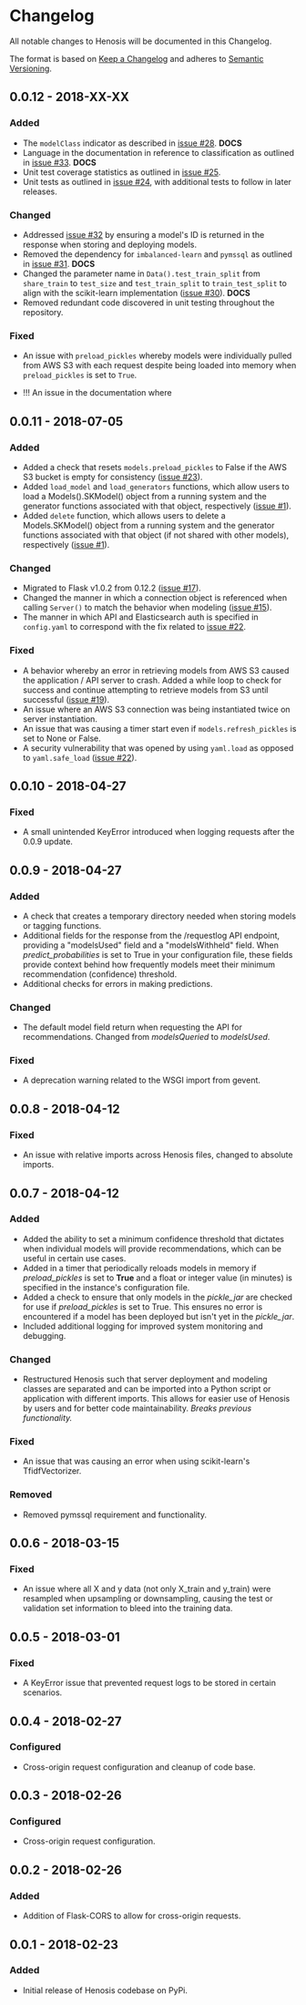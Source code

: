 # Changelog
All notable changes to Henosis will be documented in this Changelog.

The format is based on [Keep a Changelog](http://keepachangelog.com/en/1.0.0/)
and adheres to [Semantic Versioning](http://semver.org/spec/v2.0.0.html).

## 0.0.12 - 2018-XX-XX
### Added
- The `modelClass` indicator as described in [issue #28](https://github.com/vc1492a/henosis/issues/28). **DOCS**
- Language in the documentation in reference to classification
as outlined in [issue #33](https://github.com/vc1492a/henosis/issues/33). **DOCS**
- Unit test coverage statistics as outlined in [issue #25](https://github.com/vc1492a/henosis/issues/25).
- Unit tests as outlined in [issue #24](https://github.com/vc1492a/henosis/issues/24),
with additional tests to follow in later releases.

### Changed
- Addressed [issue #32](https://github.com/vc1492a/henosis/issues/32) by ensuring a model's ID is returned in the
response when storing and deploying models.
- Removed the dependency for `imbalanced-learn` and `pymssql` as
outlined in [issue #31](https://github.com/vc1492a/henosis/issues/31). **DOCS**
- Changed the parameter name in `Data().test_train_split` from `share_train` to
`test_size` and `test_train_split` to `train_test_split` to align with the
scikit-learn implementation
([issue #30](https://github.com/vc1492a/henosis/issues/30)). **DOCS**
- Removed redundant code discovered in unit testing throughout the repository.

### Fixed
- An issue with `preload_pickles` whereby models were individually pulled
from AWS S3 with each request despite being loaded into memory when
`preload_pickles` is set to `True`.


- !!! An issue in the documentation where

## 0.0.11 - 2018-07-05
### Added
- Added a check that resets `models.preload_pickles` to False if the AWS S3 bucket is empty for consistency ([issue #23](https://github.com/vc1492a/henosis/issues/23)).
- Added `load_model` and `load_generators` functions, which allow users to
load a Models().SKModel() object from a running system and the generator functions
associated with that object, respectively ([issue #1](https://github.com/vc1492a/henosis/issues/1)).
- Added `delete` function, which allows users to delete a Models.SKModel()
object from a running system and the generator functions
associated with that object (if not shared with other models),
respectively ([issue #1](https://github.com/vc1492a/henosis/issues/1)).

### Changed
- Migrated to Flask v1.0.2 from 0.12.2 ([issue #17](https://github.com/vc1492a/henosis/issues/17)).
- Changed the manner in which a connection object is referenced when calling
`Server()` to match the behavior when modeling ([issue #15](https://github.com/vc1492a/henosis/issues/15)).
- The manner in which API and Elasticsearch auth is specified in `config.yaml` to
correspond with the fix related to [issue #22](https://github.com/vc1492a/henosis/issues/22).

### Fixed
- A behavior whereby an error in retrieving models from AWS S3 caused the application / API
server to crash. Added a while loop to check for success and continue attempting to
retrieve models from S3 until successful ([issue #19](https://github.com/vc1492a/henosis/issues/19)).
- An issue where an AWS S3 connection was being instantiated twice on server instantiation.
- An issue that was causing a timer start even if `models.refresh_pickles` is set to None or False.
- A security vulnerability that was opened by using `yaml.load` as opposed to `yaml.safe_load` ([issue #22](https://github.com/vc1492a/henosis/issues/22)).

## 0.0.10 - 2018-04-27
### Fixed
- A small unintended KeyError introduced when logging requests after the 0.0.9 update.

## 0.0.9 - 2018-04-27
### Added
- A check that creates a temporary directory needed when storing models or
tagging functions.
- Additional fields for the response from the /requestlog API endpoint,
providing a "modelsUsed" field and a "modelsWithheld" field. When *predict_probabilities*
is set to True in your configuration file, these fields provide context behind how
frequently models meet their minimum recommendation (confidence) threshold.
- Additional checks for errors in making predictions.

### Changed
- The default model field return when requesting the API for recommendations. Changed
from *modelsQueried* to *modelsUsed*.

### Fixed
- A deprecation warning related to the WSGI import from gevent.

## 0.0.8 - 2018-04-12
### Fixed
- An issue with relative imports across Henosis files, changed to absolute imports.

## 0.0.7 - 2018-04-12
### Added
- Added the ability to set a minimum confidence threshold that dictates when
individual models will provide recommendations, which can be useful in certain
use cases.
- Added in a timer that periodically reloads models in memory if *preload_pickles* is
set to **True** and a float or integer value (in minutes) is specified in the
instance's configuration file.
- Added a check to ensure that only models in the *pickle_jar* are checked for use
if *preload_pickles* is set to True. This ensures no error is encountered if a model
has been deployed but isn't yet in the *pickle_jar*.
- Included additional logging for improved system monitoring and debugging.

### Changed
- Restructured Henosis such that server deployment and modeling classes are separated
and can be imported into a Python script or application with different imports. This
allows for easier use of Henosis by users and for better code maintainability.
*Breaks previous functionality.*

### Fixed
- An issue that was causing an error when using scikit-learn's TfidfVectorizer.

### Removed
- Removed pymssql requirement and functionality.

## 0.0.6 - 2018-03-15
### Fixed
- An issue where all X and y data (not only X_train and y_train) were resampled when upsampling or downsampling, causing
the test or validation set information to bleed into the training data.

## 0.0.5 - 2018-03-01
### Fixed
- A KeyError issue that prevented request logs to be stored in certain scenarios.

## 0.0.4 - 2018-02-27
### Configured
- Cross-origin request configuration and cleanup of code base.

## 0.0.3 - 2018-02-26
### Configured
- Cross-origin request configuration.

## 0.0.2 - 2018-02-26
### Added
- Addition of Flask-CORS to allow for cross-origin requests.

## 0.0.1 - 2018-02-23
### Added
- Initial release of Henosis codebase on PyPi.